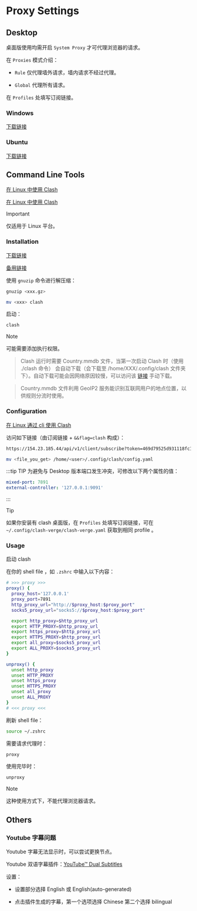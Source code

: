 # Proxy Settings

## Desktop

桌面版使用均需开启 `System Proxy` 才可代理浏览器的请求。

在 `Proxies` 模式介绍：

- `Rule` 仅代理墙外请求，墙内请求不经过代理。

- `Global` 代理所有请求。

在 `Profiles` 处填写订阅链接。

### Windows

[下载链接](https://github.com/whicha/docs/releases/download/clash/Clash.for.Windows-0.20.39-win.7z)

### Ubuntu

[下载链接](https://github.com/whicha/docs/releases/download/clash/clash-verge_1.3.8_amd64.deb)

## Command Line Tools

[在 Linux 中使用 Clash](https://blog.iswiftai.com/posts/clash-linux/)

[在 Linux 中使用 Clash](https://uyaki.github.io/posts/proxy/%E5%9C%A8linux%E4%B8%AD%E4%BD%BF%E7%94%A8clash/)

> [!IMPORTANT]
> 
> 仅适用于 Linux 平台。

### Installation

[下载链接](https://github.com/whicha/docs/releases/download/clash/clash-linux-amd64-v1.18.0.gz)

[备用链接](https://github.com/opusb/clash/releases)

使用 `gnuzip` 命令进行解压缩：

```sh
gnuzip <xxx.gz>
```

```sh
mv <xxx> clash
```

启动：

```sh
clash
```

> [!NOTE]
> 
> 可能需要添加执行权限。

> Clash 运行时需要 Country.mmdb 文件，当第一次启动 Clash 时（使用 ./clash 命令） 会自动下载（会下载至 /home/XXX/.config/clash 文件夹下）。自动下载可能会因网络原因较慢，可以访问该 [链接](https://github.com/Dreamacro/maxmind-geoip/releases) 手动下载。

> Country.mmdb 文件利用 GeoIP2 服务能识别互联网用户的地点位置，以供规则分流时使用。

### Configuration

[在 Linux 通过 cli 使用 Clash](https://docs.gtk.pw/contents/linux/clash-cli.html#%E4%BF%AE%E6%94%B9%E9%85%8D%E7%BD%AE-config)

访问如下链接（由订阅链接 + `&&flag=clash` 构成）：

```txt
https://154.23.185.44/api/v1/client/subscribe?token=469d79525d931118fc1ac8b7fc3700cb&&flag=clash
```

```sh
mv <file_you_get> /home/<user>/.config/clash/config.yaml
```

:::tip TIP
为避免与 Desktop 版本端口发生冲突，可修改以下两个属性的值：

```yaml
mixed-port: 7891
external-controller: '127.0.0.1:9091'
```
:::

> [!TIP]
> 
> 如果你安装有 clash 桌面版，在 `Profiles` 处填写订阅链接，可在 `~/.config/clash-verge/clash-verge.yaml` 获取到相同 profile 。


### Usage

启动 clash

在你的 shell file ，如  `.zshrc` 中输入以下内容：

```sh
# >>> proxy >>>
proxy() {
  proxy_host='127.0.0.1'
  proxy_port=7891
  http_proxy_url="http://$proxy_host:$proxy_port"
  socks5_proxy_url="socks5://$proxy_host:$proxy_port"

  export http_proxy=$http_proxy_url
  export HTTP_PROXY=$http_proxy_url
  export https_proxy=$http_proxy_url
  export HTTPS_PROXY=$http_proxy_url
  export all_proxy=$socks5_proxy_url
  export ALL_PROXY=$socks5_proxy_url
}

unproxy() {
  unset http_proxy
  unset HTTP_PROXY
  unset https_proxy
  unset HTTPS_PROXY
  unset all_proxy
  unset ALL_PROXY
}
# <<< proxy <<<
```

刷新 shell file：

```sh
source ~/.zshrc
```

需要请求代理时：

```sh
proxy
```

使用完毕时：

```sh
unproxy
```

> [!NOTE]
> 
> 这种使用方式下，不能代理浏览器请求。

## Others

### Youtube 字幕问题

Youtube 字幕无法显示时，可以尝试更换节点。

Youtube 双语字幕插件：[YouTube™ Dual Subtitles](https://chromewebstore.google.com/detail/youtube-dual-subtitles/hkbdddpiemdeibjoknnofflfgbgnebcm?hl=en-US)

设置：

- 设置部分选择 English 或 English(auto-generated)

- 点击插件生成的字幕，第一个选项选择 Chinese 第二个选择 bilingual